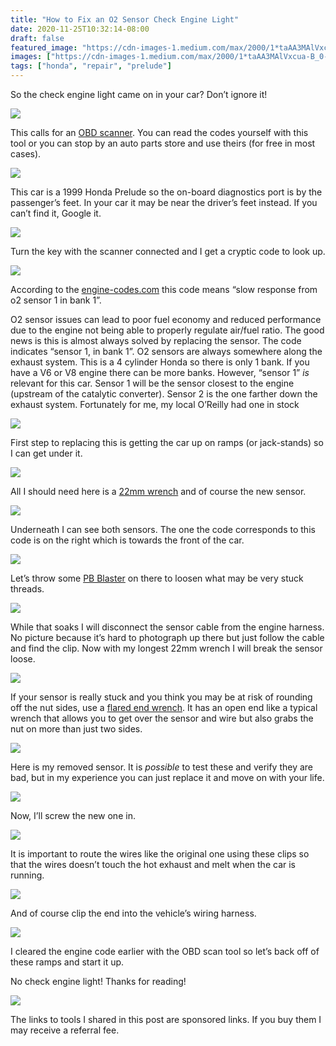 ```yaml
---
title: "How to Fix an O2 Sensor Check Engine Light"
date: 2020-11-25T10:32:14-08:00
draft: false
featured_image: "https://cdn-images-1.medium.com/max/2000/1*taAA3MAlVxcua-B_0-PhQA.png"
images: ["https://cdn-images-1.medium.com/max/2000/1*taAA3MAlVxcua-B_0-PhQA.png"]
tags: ["honda", "repair", "prelude"]
---
```


So the check engine light came on in your car? Don’t ignore it!

![](https://cdn-images-1.medium.com/max/2000/1*taAA3MAlVxcua-B_0-PhQA.png)

This calls for an [OBD scanner](https://amzn.to/3pUGoyq). You can read the codes yourself with this tool or you can stop by an auto parts store and use theirs (for free in most cases).

![](https://cdn-images-1.medium.com/max/2000/1*1r8JnXQBovL_TzxuGrjbjA.png)

This car is a 1999 Honda Prelude so the on-board diagnostics port is by the passenger’s feet. In your car it may be near the driver’s feet instead. If you can’t find it, Google it.

![](https://cdn-images-1.medium.com/max/2000/0*iBu60eRY1jwIMR7H.jpg)

Turn the key with the scanner connected and I get a cryptic code to look up.

![](https://cdn-images-1.medium.com/max/2000/0*pWRGtNUVl0MhZpgd.jpg)

According to the [engine-codes.com](https://www.engine-codes.com/p0133.html) this code means “slow response from o2 sensor 1 in bank 1”.

O2 sensor issues can lead to poor fuel economy and reduced performance due to the engine not being able to properly regulate air/fuel ratio. The good news is this is almost always solved by replacing the sensor. The code indicates “sensor 1, in bank 1”. O2 sensors are always somewhere along the exhaust system. This is a 4 cylinder Honda so there is only 1 bank. If you have a V6 or V8 engine there can be more banks. However, “sensor 1” *is* relevant for this car. Sensor 1 will be the sensor closest to the engine (upstream of the catalytic converter). Sensor 2 is the one farther down the exhaust system. Fortunately for me, my local O’Reilly had one in stock

![](https://cdn-images-1.medium.com/max/2000/0*mjI1MZv-hpm_T9-q.jpg)

First step to replacing this is getting the car up on ramps (or jack-stands) so I can get under it.

![](https://cdn-images-1.medium.com/max/2000/0*hnZ8LUBLrdTShjDv.jpg)

All I should need here is a [22mm wrench](https://amzn.to/2V17NAB) and of course the new sensor.

![](https://cdn-images-1.medium.com/max/2000/0*alWPcKbUKlsndGxA.jpg)

Underneath I can see both sensors. The one the code corresponds to this code is on the right which is towards the front of the car.

![](https://cdn-images-1.medium.com/max/2000/0*uuFhaJ7CTmxl3HhX.jpg)

Let’s throw some [PB Blaster](https://amzn.to/3nXsTw4) on there to loosen what may be very stuck threads.

![](https://cdn-images-1.medium.com/max/2000/0*H500C9CA0DP7HAZN.jpg)

While that soaks I will disconnect the sensor cable from the engine harness. No picture because it’s hard to photograph up there but just follow the cable and find the clip. Now with my longest 22mm wrench I will break the sensor loose.

![](https://cdn-images-1.medium.com/max/2000/0*U55AFHJw3YYCMOGK)

If your sensor is really stuck and you think you may be at risk of rounding off the nut sides, use a [flared end wrench](https://amzn.to/3q3eArV). It has an open end like a typical wrench that allows you to get over the sensor and wire but also grabs the nut on more than just two sides.

![](https://cdn-images-1.medium.com/max/2000/1*oy-QY9JcDfPoUEN8Hh1PKg.png)

Here is my removed sensor. It is *possible* to test these and verify they are bad, but in my experience you can just replace it and move on with your life.

![](https://cdn-images-1.medium.com/max/2000/0*HlVCFCIqEcFb967T.jpg)

Now, I’ll screw the new one in.

![](https://cdn-images-1.medium.com/max/2000/0*E0OAoHEexht16Fq1.jpg)

It is important to route the wires like the original one using these clips so that the wires doesn’t touch the hot exhaust and melt when the car is running.

![](https://cdn-images-1.medium.com/max/2000/0*6hAVz5D02RHEsbS2.jpg)

And of course clip the end into the vehicle’s wiring harness.

![](https://cdn-images-1.medium.com/max/2000/1*gZKnxrgl0kadqj9GeCxuYw.png)

I cleared the engine code earlier with the OBD scan tool so let’s back off of these ramps and start it up.

No check engine light! Thanks for reading!

![](https://cdn-images-1.medium.com/max/2000/1*nnRL2v7geiNAVDMpafIZUA.png)

The links to tools I shared in this post are sponsored links. If you buy them I may receive a referral fee.
